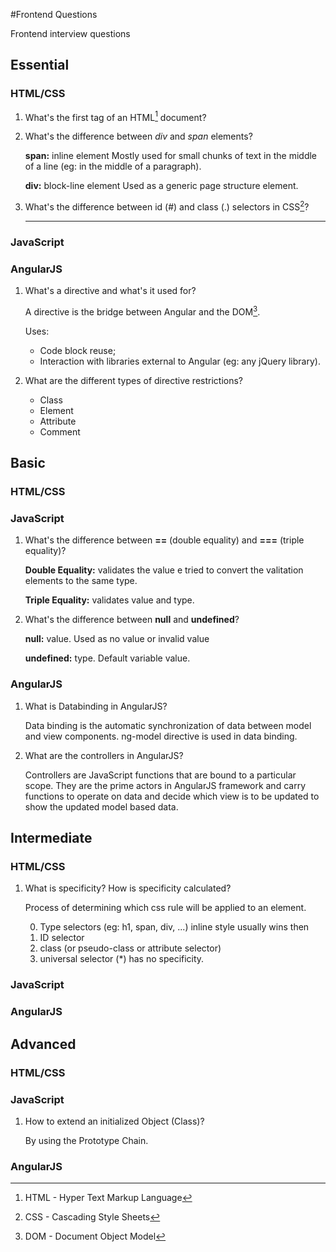 #Frontend Questions

Frontend interview questions

## Essential

### HTML/CSS

1. What's the first tag of an HTML[^1] document?

	<!DOCTYPE html>
	
2. What's the difference between *div* and *span* elements?
	
	**span:** inline element
	Mostly used for small chunks of text in the middle of a line (eg: in the middle of a paragraph).
	
	**div:** block-line element
	Used as a generic page structure element.
	
3. What's the difference between id (#) and class (.) selectors in CSS[^2]?
	
	****
	
### JavaScript

### AngularJS

1. What's a directive and what's it used for?

	A directive is the bridge between Angular and the DOM[^3].
	
	Uses:
	- Code block reuse;
	- Interaction with libraries external to Angular (eg: any jQuery library).
	
2. What are the different types of directive restrictions?

	- Class
	- Element
	- Attribute
	- Comment

## Basic

### HTML/CSS
	
### JavaScript

1. What's the difference between **==** (double equality) and **===** (triple equality)?

	**Double Equality:** validates the value e tried to convert the valitation elements to the same type.
	
	**Triple Equality:** validates value and type.
	
2. What's the difference between **null** and **undefined**?

	**null:** value.
	Used as no value or invalid value
	
	**undefined:** type.
	Default variable value.


### AngularJS

1. What is Databinding in AngularJS?

	Data binding is the automatic synchronization of data between model and view components. 
	ng-model directive is used in data binding.
	
2. What are the controllers in AngularJS?	

	Controllers are JavaScript functions that are bound to a particular scope. They are the prime actors in AngularJS framework and carry functions to operate on data and decide which view is to be updated to show the updated model based data.


## Intermediate

### HTML/CSS

1. What is specificity? How is specificity calculated?

	Process of determining which css rule will be applied to an element. 
	
	0. Type selectors (eg: h1, span, div, ...) 
	inline style usually wins then 
	2. ID selector 
	3. class (or pseudo-class or attribute selector)
	4. universal selector (*) has no specificity.
	

### JavaScript

### AngularJS

## Advanced

### HTML/CSS
	
### JavaScript

1. How to extend an initialized Object (Class)?

	By using the Prototype Chain.


### AngularJS


[^1]: HTML - Hyper Text Markup Language
[^2]: CSS - Cascading Style Sheets
[^3]: DOM - Document Object Model 
